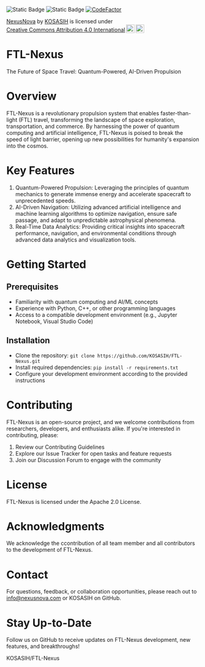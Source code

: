 ![Static Badge](https://img.shields.io/badge/SpaceTech-%F0%9F%9A%80-white)
![Static Badge](https://img.shields.io/badge/Nexus-Nova-blue)
[![CodeFactor](https://www.codefactor.io/repository/github/kosasih/ftl-nexus/badge)](https://www.codefactor.io/repository/github/kosasih/ftl-nexus)

<p xmlns:cc="http://creativecommons.org/ns#" xmlns:dct="http://purl.org/dc/terms/"><a property="dct:title" rel="cc:attributionURL" href="https://github.com/KOSASIH/FTL-Nexus">NexusNova</a> by <a rel="cc:attributionURL dct:creator" property="cc:attributionName" href="https://www.linkedin.com/in/kosasih-81b46b5a">KOSASIH</a> is licensed under <a href="https://creativecommons.org/licenses/by/4.0/?ref=chooser-v1" target="_blank" rel="license noopener noreferrer" style="display:inline-block;">Creative Commons Attribution 4.0 International<img style="height:22px!important;margin-left:3px;vertical-align:text-bottom;" src="https://mirrors.creativecommons.org/presskit/icons/cc.svg?ref=chooser-v1" alt=""><img style="height:22px!important;margin-left:3px;vertical-align:text-bottom;" src="https://mirrors.creativecommons.org/presskit/icons/by.svg?ref=chooser-v1" alt=""></a></p>

# FTL-Nexus

The Future of Space Travel: Quantum-Powered, AI-Driven Propulsion

# Overview

FTL-Nexus is a revolutionary propulsion system that enables faster-than-light (FTL) travel, transforming the landscape of space exploration, transportation, and commerce. By harnessing the power of quantum computing and artificial intelligence, FTL-Nexus is poised to break the speed of light barrier, opening up new possibilities for humanity's expansion into the cosmos.

# Key Features

1. Quantum-Powered Propulsion: Leveraging the principles of quantum mechanics to generate immense energy and accelerate spacecraft to unprecedented speeds.
2. AI-Driven Navigation: Utilizing advanced artificial intelligence and machine learning algorithms to optimize navigation, ensure safe passage, and adapt to unpredictable astrophysical phenomena.
3. Real-Time Data Analytics: Providing critical insights into spacecraft performance, navigation, and environmental conditions through advanced data analytics and visualization tools.

# Getting Started

## Prerequisites

- Familiarity with quantum computing and AI/ML concepts
- Experience with Python, C++, or other programming languages
- Access to a compatible development environment (e.g., Jupyter Notebook, Visual Studio Code)

## Installation

- Clone the repository: `git clone https://github.com/KOSASIH/FTL-Nexus.git`
- Install required dependencies: `pip install -r requirements.txt`
- Configure your development environment according to the provided instructions

# Contributing

FTL-Nexus is an open-source project, and we welcome contributions from researchers, developers, and enthusiasts alike. If you're interested in contributing, please:

1. Review our Contributing Guidelines
2. Explore our Issue Tracker for open tasks and feature requests
3. Join our Discussion Forum to engage with the community

# License

FTL-Nexus is licensed under the Apache 2.0 License.

# Acknowledgments

We acknowledge the ccontribution of all team member and all contributors to the development of FTL-Nexus.

# Contact

For questions, feedback, or collaboration opportunities, please reach out to info@nexusnova.com or KOSASIH on GitHub.

# Stay Up-to-Date

Follow us on GitHub to receive updates on FTL-Nexus development, new features, and breakthroughs!

KOSASIH/FTL-Nexus
